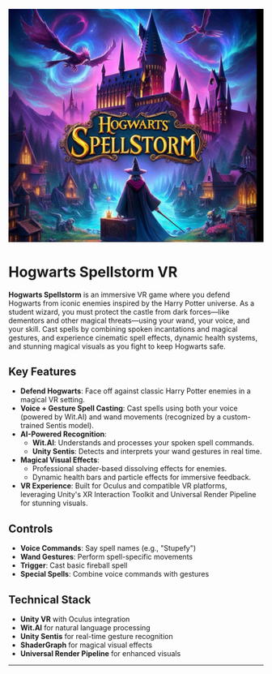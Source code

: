 ![Hogwarts Spellstorm](./SpellEffectPOC/HogwartSpellstorm.jpeg)

# Hogwarts Spellstorm VR

**Hogwarts Spellstorm** is an immersive VR game where you defend Hogwarts from iconic enemies inspired by the Harry Potter universe. As a student wizard, you must protect the castle from dark forces—like dementors and other magical threats—using your wand, your voice, and your skill. Cast spells by combining spoken incantations and magical gestures, and experience cinematic spell effects, dynamic health systems, and stunning magical visuals as you fight to keep Hogwarts safe.

## Key Features

- **Defend Hogwarts**: Face off against classic Harry Potter enemies in a magical VR setting.
- **Voice + Gesture Spell Casting**: Cast spells using both your voice (powered by Wit.AI) and wand movements (recognized by a custom-trained Sentis model).
- **AI-Powered Recognition**:
  - **Wit.AI**: Understands and processes your spoken spell commands.
  - **Unity Sentis**: Detects and interprets your wand gestures in real time.
- **Magical Visual Effects**:
  - Professional shader-based dissolving effects for enemies.
  - Dynamic health bars and particle effects for immersive feedback.
- **VR Experience**: Built for Oculus and compatible VR platforms, leveraging Unity's XR Interaction Toolkit and Universal Render Pipeline for stunning visuals.

## Controls

- **Voice Commands**: Say spell names (e.g., "Stupefy")
- **Wand Gestures**: Perform spell-specific movements
- **Trigger**: Cast basic fireball spell
- **Special Spells**: Combine voice commands with gestures

## Technical Stack

- **Unity VR** with Oculus integration
- **Wit.AI** for natural language processing
- **Unity Sentis** for real-time gesture recognition
- **ShaderGraph** for magical visual effects
- **Universal Render Pipeline** for enhanced visuals

---